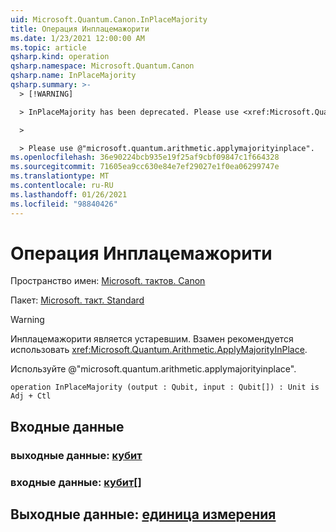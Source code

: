```yaml
---
uid: Microsoft.Quantum.Canon.InPlaceMajority
title: Операция Инплацемажорити
ms.date: 1/23/2021 12:00:00 AM
ms.topic: article
qsharp.kind: operation
qsharp.namespace: Microsoft.Quantum.Canon
qsharp.name: InPlaceMajority
qsharp.summary: >-
  > [!WARNING]

  > InPlaceMajority has been deprecated. Please use <xref:Microsoft.Quantum.Arithmetic.ApplyMajorityInPlace> instead.

  >

  > Please use @"microsoft.quantum.arithmetic.applymajorityinplace".
ms.openlocfilehash: 36e90224bcb935e19f25af9cbf09847c1f664328
ms.sourcegitcommit: 71605ea9cc630e84e7ef29027e1f0ea06299747e
ms.translationtype: MT
ms.contentlocale: ru-RU
ms.lasthandoff: 01/26/2021
ms.locfileid: "98840426"
---
```

# <a name="inplacemajority-operation"></a>Операция Инплацемажорити

Пространство имен: [Microsoft. тактов. Canon](xref:Microsoft.Quantum.Canon)

Пакет: [Microsoft. такт. Standard](https://nuget.org/packages/Microsoft.Quantum.Standard)


> [!WARNING]
> Инплацемажорити является устаревшим. Взамен рекомендуется использовать <xref:Microsoft.Quantum.Arithmetic.ApplyMajorityInPlace>.
>
> Используйте @"microsoft.quantum.arithmetic.applymajorityinplace".



```qsharp
operation InPlaceMajority (output : Qubit, input : Qubit[]) : Unit is Adj + Ctl
```


## <a name="input"></a>Входные данные

### <a name="output--qubit"></a>выходные данные: [кубит](xref:microsoft.quantum.lang-ref.qubit)




### <a name="input--qubit"></a>входные данные: [кубит](xref:microsoft.quantum.lang-ref.qubit)[]





## <a name="output--unit"></a>Выходные данные: [единица измерения](xref:microsoft.quantum.lang-ref.unit)

